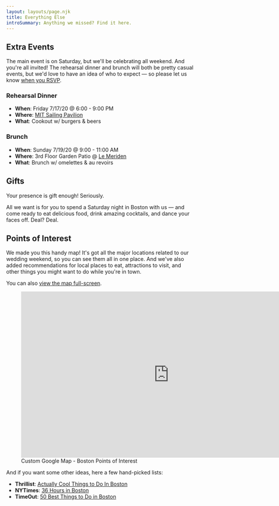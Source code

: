 ```yaml
---
layout: layouts/page.njk
title: Everything Else
introSummary: Anything we missed? Find it here.
---
```

## Extra Events

The main event is on Saturday, but we'll be celebrating all weekend. And you're all invited! The rehearsal dinner and brunch will both be pretty casual events, but we'd love to have an idea of who to expect — so please let us know [when you RSVP](/rsvp).

### Rehearsal Dinner

* **When**: Friday 7/17/20 @ 6:00 - 9:00 PM
* **Where**: [MIT Sailing Pavilion](https://goo.gl/maps/18Gd1HS44ThsRVXw6)
* **What**: Cookout w/ burgers & beers

### Brunch

* **When**: Sunday 7/19/20 @ 9:00 - 11:00 AM
* **Where**: 3rd Floor Garden Patio @ [Le Meriden](https://goo.gl/maps/rdZVPF9Lhruc7XRZA)
* **What**: Brunch w/ omelettes & au revoirs

## Gifts

Your presence is gift enough! Seriously. 

All we want is for you to spend a Saturday night in Boston with us — and come ready to eat delicious food, drink amazing cocktails, and dance your faces off. Deal? Deal.

## Points of Interest

We made you this handy map! It's got all the major locations related to our wedding weekend, so you can see them all in one place. And we've also added recommendations for local places to eat, attractions to visit, and other things you might want to do while you're in town.

You can also [view the map full-screen](https://www.google.com/maps/d/viewer?mid=1YViXbcdejBdYPMC9Q-rSpbtDueOqHOS2&hl=en&usp=sharing).

<figure>
    <iframe src="https://www.google.com/maps/d/u/0/embed?mid=1YViXbcdejBdYPMC9Q-rSpbtDueOqHOS2" width="792" height="446" frameborder="0" style="border:0;" allowfullscreen=""></iframe>
    <figcaption>Custom Google Map - Boston Points of Interest</figcaption>
</figure>

And if you want some other ideas, here a few hand-picked lists:
* **Thrillist**: [Actually Cool Things to Do In Boston](https://www.thrillist.com/lifestyle/boston/things-to-do-in-boston)
* **NYTimes**: [36 Hours in Boston](https://www.nytimes.com/2015/09/20/travel/what-to-do-in-36-hours-in-boston.html)
* **TimeOut**: [50 Best Things to Do in Boston](https://www.timeout.com/boston/things-to-do/50-best-things-to-do-in-boston)